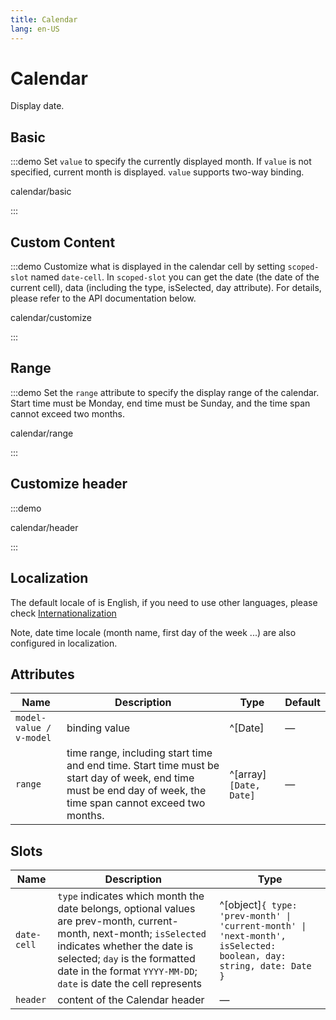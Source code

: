 ```yaml
---
title: Calendar
lang: en-US
---
```


# Calendar

Display date.

## Basic

:::demo Set `value` to specify the currently displayed month. If `value` is not specified, current month is displayed. `value` supports two-way binding.

calendar/basic

:::

## Custom Content

:::demo Customize what is displayed in the calendar cell by setting `scoped-slot` named `date-cell`. In `scoped-slot` you can get the date (the date of the current cell), data (including the type, isSelected, day attribute). For details, please refer to the API documentation below.

calendar/customize

:::

## Range

:::demo Set the `range` attribute to specify the display range of the calendar. Start time must be Monday, end time must be Sunday, and the time span cannot exceed two months.

calendar/range

:::

## Customize header

:::demo

calendar/header

:::

## Localization

The default locale of is English, if you need to use other languages, please check [Internationalization](/en-US/guide/i18n)

Note, date time locale (month name, first day of the week ...) are also configured in localization.

## Attributes

| Name                    | Description                                                                                                                                                    | Type                   | Default |
| ----------------------- | -------------------------------------------------------------------------------------------------------------------------------------------------------------- | ---------------------- | ------- |
| `model-value / v-model` | binding value                                                                                                                                                  | ^[Date]                | —       |
| `range`                 | time range, including start time and end time. Start time must be start day of week, end time must be end day of week, the time span cannot exceed two months. | ^[array]`[Date, Date]` | —       |

## Slots

| Name        | Description                                                                                                                                                                                                                                               | Type                                                                                                               |
| ----------- | --------------------------------------------------------------------------------------------------------------------------------------------------------------------------------------------------------------------------------------------------------- | ------------------------------------------------------------------------------------------------------------------ |
| `date-cell` | `type` indicates which month the date belongs, optional values are prev-month, current-month, next-month; `isSelected` indicates whether the date is selected; `day` is the formatted date in the format `YYYY-MM-DD`; `date` is date the cell represents | ^[object]`{ type: 'prev-month' \| 'current-month' \| 'next-month', isSelected: boolean, day: string, date: Date }` |
| `header`    | content of the Calendar header                                                                                                                                                                                                                            | —                                                                                                                  |
